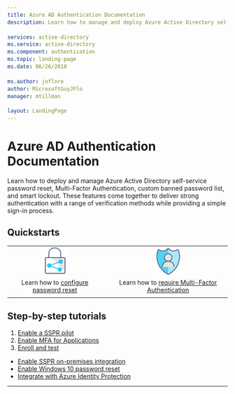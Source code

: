```yaml
---
title: Azure AD Authentication Documentation
description: Learn how to manage and deploy Azure Active Directory self-service password reset, Multi-Factor Authentication, custom banned password list, and smart lockout.

services: active-directory
ms.service: active-directory
ms.component: authentication
ms.topic: landing-page
ms.date: 06/26/2018

ms.author: joflore
author: MicrosoftGuyJFlo
manager: mtillman

layout: LandingPage
---
```

# Azure AD Authentication Documentation

Learn how to deploy and manage Azure Active Directory self-service password reset, Multi-Factor Authentication, custom banned password list, and smart lockout. These features come together to deliver strong authentication with a range of verification methods while providing a simple sign-in process.

## Quickstarts

|     |     |     |
| :---: | :---: | :---: |
|[![Configure password reset](./media/index/i_protect.png)](quickstart-sspr.md)|   |[![Configure Multi-Factor Authentication](./media/index/i_identity-protection.png)](quickstart-mfa.md)|
|Learn how to [configure password reset](quickstart-sspr.md) | | Learn how to [require Multi-Factor Authentication](quickstart-mfa.md) |
|     |     |     |

## Step-by-step tutorials

1. [Enable a SSPR pilot](tutorial-sspr-pilot.md)
2. [Enable MFA for Applications](tutorial-mfa-applications.md)
3. [Enroll and test](tutorial-enroll-and-test.md)

* [Enable SSPR on-premises integration](tutorial-enable-writeback.md)
* [Enable Windows 10 password reset](tutorial-sspr-windows.md)
* [Integrate with Azure Identity Protection](tutorial-risk-based-sspr-mfa.md)

---
